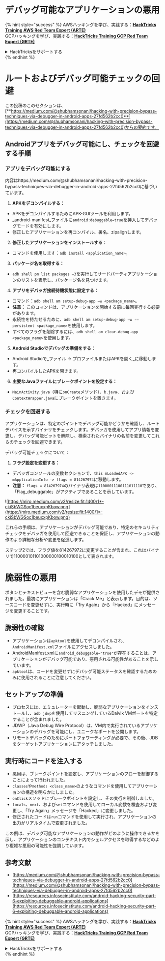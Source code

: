 # デバッグ可能なアプリケーションの悪用

{% hint style="success" %}
AWSハッキングを学び、実践する：<img src="/.gitbook/assets/arte.png" alt="" data-size="line">[**HackTricks Training AWS Red Team Expert (ARTE)**](https://training.hacktricks.xyz/courses/arte)<img src="/.gitbook/assets/arte.png" alt="" data-size="line">\
GCPハッキングを学び、実践する：<img src="/.gitbook/assets/grte.png" alt="" data-size="line">[**HackTricks Training GCP Red Team Expert (GRTE)**<img src="/.gitbook/assets/grte.png" alt="" data-size="line">](https://training.hacktricks.xyz/courses/grte)

<details>

<summary>HackTricksをサポートする</summary>

* [**サブスクリプションプラン**](https://github.com/sponsors/carlospolop)を確認してください！
* **💬 [**Discordグループ**](https://discord.gg/hRep4RUj7f)または[**Telegramグループ**](https://t.me/peass)に参加するか、**Twitter** 🐦 [**@hacktricks\_live**](https://twitter.com/hacktricks\_live)**をフォローしてください。**
* **[**HackTricks**](https://github.com/carlospolop/hacktricks)および[**HackTricks Cloud**](https://github.com/carlospolop/hacktricks-cloud)のGitHubリポジトリにPRを提出してハッキングトリックを共有してください。**

</details>
{% endhint %}

# **ルートおよびデバッグ可能チェックの回避**

この投稿のこのセクションは、[**https://medium.com/@shubhamsonani/hacking-with-precision-bypass-techniques-via-debugger-in-android-apps-27fd562b2cc0**](https://medium.com/@shubhamsonani/hacking-with-precision-bypass-techniques-via-debugger-in-android-apps-27fd562b2cc0)からの要約です。

## Androidアプリをデバッグ可能にし、チェックを回避する手順

### **アプリをデバッグ可能にする**

内容はhttps://medium.com/@shubhamsonani/hacking-with-precision-bypass-techniques-via-debugger-in-android-apps-27fd562b2cc0に基づいています。

1. **APKをデコンパイルする：**
- APKをデコンパイルするためにAPK-GUIツールを利用します。
- _android-manifest_ファイルに`android:debuggable=true`を挿入してデバッグモードを有効にします。
- 修正したアプリケーションを再コンパイル、署名、zipalignします。

2. **修正したアプリケーションをインストールする：**
- コマンドを使用します：`adb install <application_name>`。

3. **パッケージ名を取得する：**
- `adb shell pm list packages –3`を実行してサードパーティアプリケーションのリストを表示し、パッケージ名を見つけます。

4. **アプリをデバッガ接続待機状態に設定する：**
- コマンド：`adb shell am setup-debug-app –w <package_name>`。
- **注意：** このコマンドは、アプリケーションを開始する前に毎回実行する必要があります。
- 永続性を持たせるために、`adb shell am setup-debug-app –w -–persistent <package_name>`を使用します。
- すべてのフラグを削除するには、`adb shell am clear-debug-app <package_name>`を使用します。

5. **Android Studioでデバッグの準備をする：**
- Android Studioで_ファイル -> プロファイルまたはAPKを開く_に移動します。
- 再コンパイルしたAPKを開きます。

6. **主要なJavaファイルにブレークポイントを設定する：**
- `MainActivity.java`（特に`onCreate`メソッド）、`b.java`、および`ContextWrapper.java`にブレークポイントを置きます。

### **チェックを回避する**

アプリケーションは、特定のポイントでデバッグ可能かどうかを確認し、ルートデバイスを示すバイナリをチェックします。デバッガを使用してアプリ情報を変更し、デバッグ可能ビットを解除し、検索されたバイナリの名前を変更してこれらのチェックを回避できます。

デバッグ可能チェックについて：

1. **フラグ設定を変更する：**
- デバッガコンソールの変数セクションで、`this mLoadedAPK -> mApplicationInfo -> flags = 814267974`に移動します。
- **注意：** `flags = 814267974`のバイナリ表現は`11000011100111011110`であり、「Flag_debuggable」がアクティブであることを示しています。

![https://miro.medium.com/v2/resize:fit:1400/1*-ckiSbWGSoc1beuxxpKbow.png](https://miro.medium.com/v2/resize:fit:1400/1*-ckiSbWGSoc1beuxxpKbow.png)

これらの手順は、アプリケーションがデバッグ可能であり、特定のセキュリティチェックをデバッガを使用して回避できることを保証し、アプリケーションの動作のより詳細な分析や変更を促進します。

ステップ2では、フラグ値を814267972に変更することが含まれ、これはバイナリで110000101101000000100010100として表されます。

# **脆弱性の悪用**

ボタンとテキストビューを含む脆弱なアプリケーションを使用したデモが提供されました。最初にアプリケーションは「Crack Me」と表示します。目的は、ソースコードを変更せずに、実行時に「Try Again」から「Hacked」にメッセージを変更することです。

## **脆弱性の確認**
- アプリケーションは`apktool`を使用してデコンパイルされ、`AndroidManifest.xml`ファイルにアクセスしました。
- AndroidManifest.xmlに`android_debuggable="true"`が存在することは、アプリケーションがデバッグ可能であり、悪用される可能性があることを示しています。
- `apktool`は、コードを変更せずにデバッグ可能ステータスを確認するためのみに使用されることに注意してください。

## **セットアップの準備**
- プロセスには、エミュレーターを起動し、脆弱なアプリケーションをインストールし、`adb jdwp`を使用してリスニングしているDalvik VMポートを特定することが含まれました。
- JDWP（Java Debug Wire Protocol）は、VM内で実行されているアプリケーションのデバッグを可能にし、ユニークなポートを公開します。
- リモートデバッグのためにポートフォワーディングが必要で、その後、JDBをターゲットアプリケーションにアタッチしました。

## **実行時にコードを注入する**
- 悪用は、ブレークポイントを設定し、アプリケーションのフローを制御することによって行われました。
- `classes`や`methods <class_name>`のようなコマンドを使用してアプリケーションの構造を明らかにしました。
- `onClick`メソッドにブレークポイントを設定し、その実行を制御しました。
- `locals`、`next`、および`set`コマンドを使用してローカル変数を検査および変更し、「Try Again」メッセージを「Hacked」に変更しました。
- 修正されたコードは`run`コマンドを使用して実行され、アプリケーションの出力がリアルタイムで変更されました。

この例は、デバッグ可能なアプリケーションの動作がどのように操作できるかを示し、アプリケーションのコンテキスト内でシェルアクセスを取得するなどのより複雑な悪用の可能性を強調しています。

## 参考文献
* [https://medium.com/@shubhamsonani/hacking-with-precision-bypass-techniques-via-debugger-in-android-apps-27fd562b2cc0](https://medium.com/@shubhamsonani/hacking-with-precision-bypass-techniques-via-debugger-in-android-apps-27fd562b2cc0)
* [https://resources.infosecinstitute.com/android-hacking-security-part-6-exploiting-debuggable-android-applications](https://resources.infosecinstitute.com/android-hacking-security-part-6-exploiting-debuggable-android-applications)

{% hint style="success" %}
AWSハッキングを学び、実践する：<img src="/.gitbook/assets/arte.png" alt="" data-size="line">[**HackTricks Training AWS Red Team Expert (ARTE)**](https://training.hacktricks.xyz/courses/arte)<img src="/.gitbook/assets/arte.png" alt="" data-size="line">\
GCPハッキングを学び、実践する：<img src="/.gitbook/assets/grte.png" alt="" data-size="line">[**HackTricks Training GCP Red Team Expert (GRTE)**<img src="/.gitbook/assets/grte.png" alt="" data-size="line">](https://training.hacktricks.xyz/courses/grte)

<details>

<summary>HackTricksをサポートする</summary>

* [**サブスクリプションプラン**](https://github.com/sponsors/carlospolop)を確認してください！
* **💬 [**Discordグループ**](https://discord.gg/hRep4RUj7f)または[**Telegramグループ**](https://t.me/peass)に参加するか、**Twitter** 🐦 [**@hacktricks\_live**](https://twitter.com/hacktricks\_live)**をフォローしてください。**
* **[**HackTricks**](https://github.com/carlospolop/hacktricks)および[**HackTricks Cloud**](https://github.com/carlospolop/hacktricks-cloud)のGitHubリポジトリにPRを提出してハッキングトリックを共有してください。**

</details>
{% endhint %}
